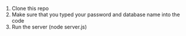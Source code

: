 1. Clone this repo
2. Make sure that you typed your password and database name into the code
3. Run the server (node server.js)